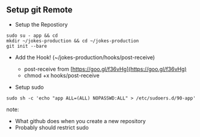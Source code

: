 ##  Setup git Remote

* Setup the Repostiory

```
sudo su - app && cd
mkdir ~/jokes-production && cd ~/jokes-production
git init --bare
```

* Add the Hook! (~/jokes-production/hooks/post-receive)
  * post-receive from [https://goo.gl/f36vHg](https://goo.gl/f36vHg)
  * chmod +x hooks/post-receive

* Setup sudo

```
sudo sh -c 'echo "app ALL=(ALL) NOPASSWD:ALL" > /etc/sudoers.d/90-app'
```

note:
- What github does when you create a new repository
- Probably should restrict sudo
